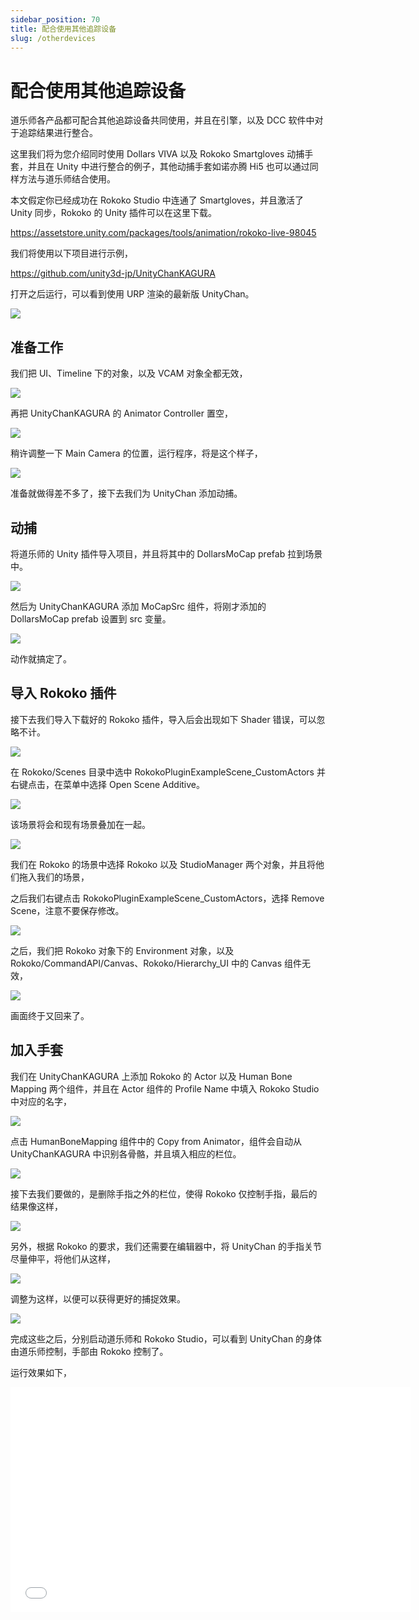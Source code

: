 ```yaml
---
sidebar_position: 70
title: 配合使用其他追踪设备
slug: /otherdevices
---
```


# 配合使用其他追踪设备

道乐师各产品都可配合其他追踪设备共同使用，并且在引擎，以及 DCC 软件中对于追踪结果进行整合。

这里我们将为您介绍同时使用 Dollars VIVA 以及 Rokoko Smartgloves 动捕手套，并且在 Unity 中进行整合的例子，其他动捕手套如诺亦腾 Hi5 也可以通过同样方法与道乐师结合使用。

本文假定你已经成功在 Rokoko Studio 中连通了 Smartgloves，并且激活了 Unity 同步，Rokoko 的 Unity 插件可以在这里下载。

https://assetstore.unity.com/packages/tools/animation/rokoko-live-98045

我们将使用以下项目进行示例，

https://github.com/unity3d-jp/UnityChanKAGURA

打开之后运行，可以看到使用 URP 渲染的最新版 UnityChan。

![](../img/image.png#center)

## 准备工作

我们把 UI、Timeline 下的对象，以及 VCAM 对象全都无效，

![](../img/image2.png#center)

再把 UnityChanKAGURA 的 Animator Controller 置空，

![](../img/image3.png#center)

稍许调整一下 Main Camera 的位置，运行程序，将是这个样子，

![](../img/image4.png#center)

准备就做得差不多了，接下去我们为 UnityChan 添加动捕。

## 动捕

将道乐师的 Unity 插件导入项目，并且将其中的 DollarsMoCap prefab 拉到场景中。

![](../img/image5.png#center)

然后为 UnityChanKAGURA 添加 MoCapSrc 组件，将刚才添加的 DollarsMoCap prefab 设置到 src 变量。

![](../img/image6.png#center)

动作就搞定了。

## 导入 Rokoko 插件

接下去我们导入下载好的 Rokoko 插件，导入后会出现如下 Shader 错误，可以忽略不计。

![](../img/image7.png#center)

在 Rokoko/Scenes 目录中选中 RokokoPluginExampleScene_CustomActors 并右键点击，在菜单中选择 Open Scene Additive。

![](../img/image8.png#center)

该场景将会和现有场景叠加在一起。

![](../img/image9.png#center)

我们在 Rokoko 的场景中选择 Rokoko 以及 StudioManager 两个对象，并且将他们拖入我们的场景，

之后我们右键点击 RokokoPluginExampleScene_CustomActors，选择 Remove Scene，注意不要保存修改。

![](../img/image10.png#center)

之后，我们把 Rokoko 对象下的 Environment 对象，以及 Rokoko/CommandAPI/Canvas、Rokoko/Hierarchy_UI 中的 Canvas 组件无效，

![](../img/image11.png#center)

画面终于又回来了。

## 加入手套

我们在 UnityChanKAGURA 上添加 Rokoko 的 Actor 以及 Human Bone Mapping 两个组件，并且在 Actor 组件的 Profile Name 中填入 Rokoko Studio 中对应的名字，

![](../img/image12.png#center)

点击 HumanBoneMapping 组件中的 Copy from Animator，组件会自动从 UnityChanKAGURA 中识别各骨骼，并且填入相应的栏位。

![](../img/image13.png#center)

接下去我们要做的，是删除手指之外的栏位，使得 Rokoko 仅控制手指，最后的结果像这样，

![](../img/image14.png#center)

另外，根据 Rokoko 的要求，我们还需要在编辑器中，将 UnityChan 的手指关节尽量伸平，将他们从这样，

![](../img/image15.png#center)

调整为这样，以便可以获得更好的捕捉效果。

![](../img/image16.png#center)

完成这些之后，分别启动道乐师和 Rokoko Studio，可以看到 UnityChan 的身体由道乐师控制，手部由 Rokoko 控制了。

运行效果如下，

<iframe src="//player.bilibili.com/player.html?bvid=BV12u4y177XB&autoplay=0" width="640" height="360" scrolling="no" border="0" frameborder="no" framespacing="0" allowfullscreen="true"> </iframe>
